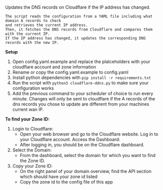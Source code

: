 Updates the DNS records on Cloudflare if the IP address has changed.

    The script reads the configuration from a YAML file including what domain A records to check 
    and retrieves the current IP address.
    Then, it fetches the DNS records from Cloudflare and compares them with the current IP.
    If the IP address has changed, it updates the corresponding DNS records with the new IP.

__Setup__
1. Open config.yaml.example and replace the plalceholders with your cloudflare account and zone information
2. Rename or copy the config.yaml.example to config.yaml
3. Install python dependencies with ```pip install -r requirements.txt```
4. Run the script with ```python3 cloudflare-ddns.py``` to make sure your configuration works
5. Add the previous command to your scheduler of choice to run every minute. Changes will only be sent to cloudflare if the A records of the dns records you chose to update are different from your machines current wan IP.

__To find your Zone ID:__
1. Login to Cloudflare:
    * Open your web browser and go to the Cloudflare website.
    Log in to your Cloudflare account.
    Access the Dashboard:
    * After logging in, you should be on the Cloudflare dashboard.
2. Select the Domain:
    * From the dashboard, select the domain for which you want to find the Zone ID.
3. Copy your Zone ID:
    * On the right panel of your domain overview, find the API section which should have your zone id listed
    * Copy the zone id to the config file of this app
